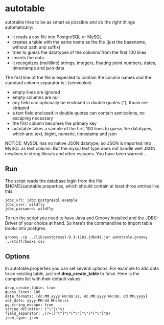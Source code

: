 autotable
=========

autotable tries to be as smart as possible and do the right things automatically:
* it reads a csv file into PostgreSQL or MySQL
* creates a table with the same name as the file (just the basename, without path and suffix)
* tries to guess the datatypes of the columns from the first 100 lines
* inserts the data
* it recognizes \(multiline\) strings, integers, floating point numbers, dates, timestamps and json data

The first line of the file is expected to contain the column names and the standard column separator is ; (semicolon)
* empty lines are ignored
* empty columns are null
* any field can optionally be enclosed in double quotes ("), those are stripped
* a text field enclosed in double quotes can contain semicolons, no escaping necessary
* the first column becomes the primary key
* autotable takes a sample of the first 100 lines to guess the datatypes, which are: text, bigint, numeric, timestamp and json

NOTICE: MySQL has no native JSON datatype, so JSON is imported into MySQL as text column. But the mysql text type does not handle well JSON newlines in string literals and other escapes. You have been warned...

Run
---

The script reads the database login from the file $HOME/autotable.properties, which should contain at least three entries like this:
  
    jdbc_url: jdbc:postgresql:example
    jdbc_user: wildfly
    jdbc_password: wildfly

To run the script you need to have Java and Groovy installed and the JDBC-Driver of your choice at hand. So here's the commandline to import table _books_ into postgres:

    groovy -cp ../lib/postgresql-9.3-1101.jdbc41.jar autotable.groovy ../stuff/books.csv

Options
-------

In autotable.properties you can set several options. For example to add data to an existing table, just set **drop_create_table** to false. Here is the complete list with their default values: 
  
    drop_create_table: true
    guess_lines: 100
    date_formats: [dd.MM.yyyy HH:mm:ss, dd.MM.yyyy HH:mm, dd.MM.yyyy]
    sql_date: yyyy-MM-dd HH:mm:ss
    pg_string_escape: true
    string_delimiter: (^\"|\"$)
    field_separator: ;(?=([^\"]*\"[^\"]*\")*[^\"]*$)
    json_type: json
    
  
  
